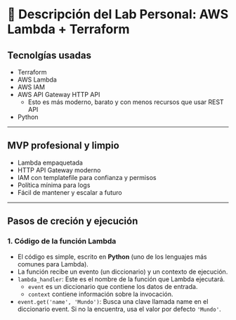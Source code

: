 # 🧪 Descripción del Lab Personal: AWS Lambda + Terraform

## Tecnolgías usadas
- Terraform
- AWS Lambda
- AWS IAM
- AWS API Gateway HTTP API
    - Esto es más moderno, barato y con menos recursos que usar REST API
- Python

---

## MVP profesional y limpio
- Lambda empaquetada
- HTTP API Gateway moderno
- IAM con templatefile para confianza y permisos
- Política mínima para logs
- Fácil de mantener y escalar a futuro

---

## Pasos de creción y ejecución

### 1. Código de la función Lambda
- El código es simple, escrito en **Python** (uno de los lenguajes más comunes para Lambda).
- La función recibe un evento (un diccionario) y un contexto de ejecución.
- `lambda_handler`: Este es el nombre de la función que Lambda ejecutará. 
    - `event` es un diccionario que contiene los datos de entrada.
    - `context` contiene información sobre la invocación.
- `event.get('name', 'Mundo')`: Busca una clave llamada name en el diccionario event. Si no la encuentra, usa el valor por defecto `'Mundo'`.


